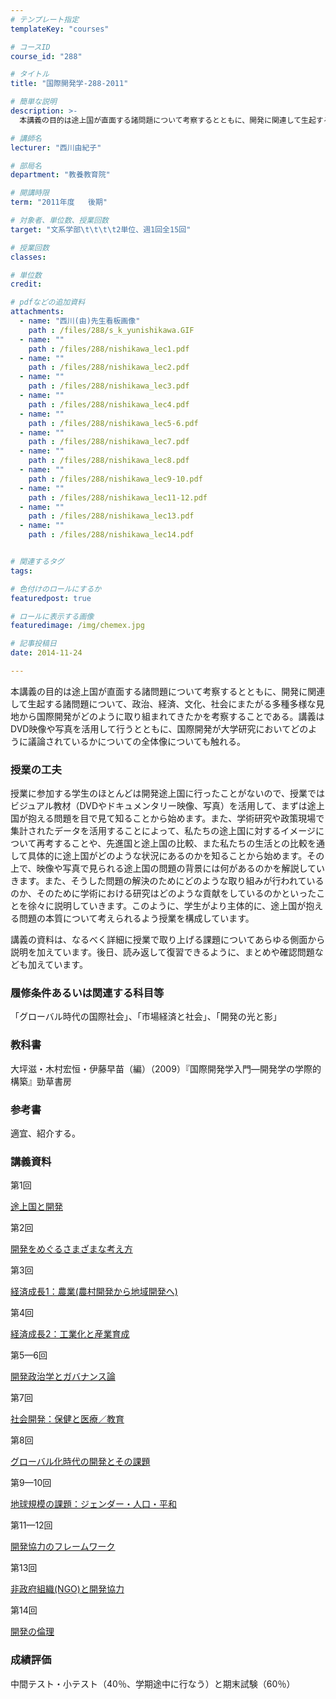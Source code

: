 ```yaml
---
# テンプレート指定
templateKey: "courses"

# コースID
course_id: "288"

# タイトル
title: "国際開発学-288-2011"

# 簡単な説明
description: >-
  本講義の目的は途上国が直面する諸問題について考察するとともに、開発に関連して生起する諸問題について、政治、経済、文化、社会にまたがる多種多様な見地から国際開発がどのように取り組まれてきたかを考察するこ...

# 講師名
lecturer: "西川由紀子"

# 部局名
department: "教養教育院"

# 開講時限
term: "2011年度	後期"

# 対象者、単位数、授業回数
target: "文系学部\t\t\t\t2単位、週1回全15回"

# 授業回数
classes: 

# 単位数
credit: 

# pdfなどの追加資料
attachments: 
  - name: "西川(由)先生看板画像" 
    path : /files/288/s_k_yunishikawa.GIF
  - name: "" 
    path : /files/288/nishikawa_lec1.pdf
  - name: "" 
    path : /files/288/nishikawa_lec2.pdf
  - name: "" 
    path : /files/288/nishikawa_lec3.pdf
  - name: "" 
    path : /files/288/nishikawa_lec4.pdf
  - name: "" 
    path : /files/288/nishikawa_lec5-6.pdf
  - name: "" 
    path : /files/288/nishikawa_lec7.pdf
  - name: "" 
    path : /files/288/nishikawa_lec8.pdf
  - name: "" 
    path : /files/288/nishikawa_lec9-10.pdf
  - name: "" 
    path : /files/288/nishikawa_lec11-12.pdf
  - name: "" 
    path : /files/288/nishikawa_lec13.pdf
  - name: "" 
    path : /files/288/nishikawa_lec14.pdf


# 関連するタグ
tags:

# 色付けのロールにするか
featuredpost: true

# ロールに表示する画像
featuredimage: /img/chemex.jpg

# 記事投稿日
date: 2014-11-24

---
```

本講義の目的は途上国が直面する諸問題について考察するとともに、開発に関連して生起する諸問題について、政治、経済、文化、社会にまたがる多種多様な見地から国際開発がどのように取り組まれてきたかを考察することである。講義はDVD映像や写真を活用して行うとともに、国際開発が大学研究においてどのように議論されているかについての全体像についても触れる。
### 授業の工夫

授業に参加する学生のほとんどは開発途上国に行ったことがないので、授業ではビジュアル教材（DVDやドキュメンタリー映像、写真）を活用して、まずは途上国が抱える問題を目で見て知ることから始めます。また、学術研究や政策現場で集計されたデータを活用することによって、私たちの途上国に対するイメージについて再考することや、先進国と途上国の比較、また私たちの生活との比較を通して具体的に途上国がどのような状況にあるのかを知ることから始めます。その上で、映像や写真で見られる途上国の問題の背景には何があるのかを解説していきます。また、そうした問題の解決のためにどのような取り組みが行われているのか、そのために学術における研究はどのような貢献をしているのかといったことを徐々に説明していきます。このように、学生がより主体的に、途上国が抱える問題の本質について考えられるよう授業を構成しています。 

講義の資料は、なるべく詳細に授業で取り上げる課題についてあらゆる側面から説明を加えています。後日、読み返して復習できるように、まとめや確認問題なども加えています。

### 履修条件あるいは関連する科目等

「グローバル時代の国際社会」、「市場経済と社会」、「開発の光と影」 

### 教科書

大坪滋・木村宏恒・伊藤早苗（編）（2009）『国際開発学入門—開発学の学際的構築』勁草書房 

### 参考書

適宜、紹介する。

### 講義資料

第1回


[途上国と開発](/files/288/nishikawa_lec1.pdf) 

第2回


[開発をめぐるさまざまな考え方](/files/288/nishikawa_lec2.pdf) 

第3回


[経済成長1：農業(農村開発から地域開発へ)](/files/288/nishikawa_lec3.pdf) 

第4回


[経済成長2：工業化と産業育成](/files/288/nishikawa_lec4.pdf) 

第5&mdash;6回


[開発政治学とガバナンス論](/files/288/nishikawa_lec5-6.pdf) 

第7回


[社会開発：保健と医療／教育](/files/288/nishikawa_lec7.pdf) 

第8回


[グローバル化時代の開発とその課題](/files/288/nishikawa_lec8.pdf) 

第9&mdash;10回


[地球規模の課題：ジェンダー・人口・平和](/files/288/nishikawa_lec9-10.pdf) 

第11&mdash;12回


[開発協力のフレームワーク](/files/288/nishikawa_lec11-12.pdf) 

第13回


[非政府組織(NGO)と開発協力](/files/288/nishikawa_lec13.pdf) 

第14回


[開発の倫理](/files/288/nishikawa_lec14.pdf) 

### 成績評価

中間テスト・小テスト（40％、学期途中に行なう）と期末試験（60％）
